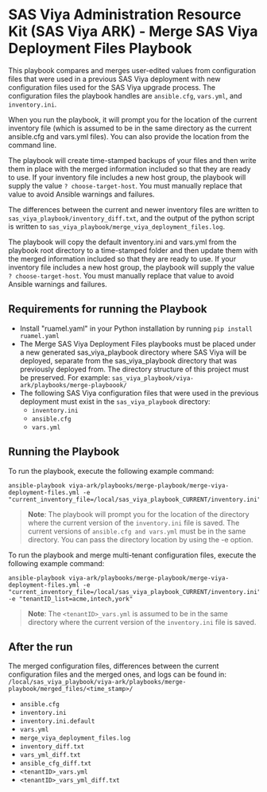 # SAS Viya Administration Resource Kit (SAS Viya ARK) - Merge SAS Viya Deployment Files Playbook
This playbook compares and merges user-edited values from configuration files that were used in a previous SAS Viya deployment with new configuration files used for the SAS Viya upgrade process. The configuration files the playbook handles are ```ansible.cfg```, ```vars.yml```, and ```inventory.ini```.

When you run the playbook, it will prompt you for the location of the current inventory file (which is assumed to be in the same directory as the current ansible.cfg and vars.yml files). You can also provide the location from the command line.

The playbook will create time-stamped backups of your files and then write them in place with the merged information included so that they are ready to use. If your inventory file includes a new host group, the playbook will supply the value ```? choose-target-host```. You must manually replace that value to avoid Ansible warnings and failures.

The differences between the current and newer inventory files are written to ```sas_viya_playbook/inventory_diff.txt```, and the output of the python script is written to ```sas_viya_playbook/merge_viya_deployment_files.log```.

The playbook will copy the default inventory.ini and vars.yml from the playbook root directory to a time-stamped folder and then update them with the merged information included so that they are ready to use. If your inventory file includes a new host group, the playbook will supply the value ```? choose-target-host```. You must manually replace that value to avoid Ansible warnings and failures.

## Requirements for running the Playbook
* Install "ruamel.yaml" in your Python installation by running `pip install ruamel.yaml`
* The Merge SAS Viya Deployment Files playbooks must be placed under a new generated sas_viya_playbook directory where SAS Viya will be deployed, separate from the sas_viya_playbook directory that was previously deployed from.
  The directory structure of this project must be preserved. For example: ```sas_viya_playbook/viya-ark/playbooks/merge-playboook/```
* The following SAS Viya configuration files that were used in the previous deployment must exist in the ```sas_viya_playbook``` directory:
  * ```inventory.ini```
  * ```ansible.cfg```
  * ```vars.yml```


## Running the Playbook
To run the playbook, execute the following example command:
```
ansible-playbook viya-ark/playbooks/merge-playbook/merge-viya-deployment-files.yml -e "current_inventory_file=/local/sas_viya_playbook_CURRENT/inventory.ini"
```
> **Note**: The playbook will prompt you for the location of the directory where the current version of the `inventory.ini` file is saved. The current versions of `ansible.cfg and vars.yml` must be in the same directory. You can pass the directory location by using the -e option.


To run the playbook and merge multi-tenant configuration files, execute the following example command:
```
ansible-playbook viya-ark/playbooks/merge-playbook/merge-viya-deployment-files.yml -e "current_inventory_file=/local/sas_viya_playbook_CURRENT/inventory.ini" -e "tenantID_list=acme,intech,york"
```
> **Note**: The ```<tenantID>_vars.yml``` is assumed to be in the same directory where the current version of the `inventory.ini` file is saved.

## After the run
The merged configuration files, differences between the current configuration files and the merged ones, and logs can be found in:
```/local/sas_viya_playbook/viya-ark/playbooks/merge-playbook/merged_files/<time_stamp>/```
* ```ansible.cfg```
* ```inventory.ini```
* ```inventory.ini.default```
* ```vars.yml```
* ```merge_viya_deployment_files.log```
* ```inventory_diff.txt```
* ```vars_yml_diff.txt```
* ```ansible_cfg_diff.txt```
* ```<tenantID>_vars.yml```
* ```<tenantID>_vars_yml_diff.txt```
